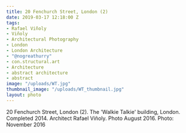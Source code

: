 ```yaml
---
title: 20 Fenchurch Street, London (2)
date: 2019-03-17 12:18:00 Z
tags:
- Rafael Viñoly
- Viñoly
- Architectural Photography
- London
- London Architecture
- "@nogreathurry"
- con.structural.art
- Architecture
- abstract architecture
- abstract
image: "/uploads/WT.jpg"
thumbnail_image: "/uploads/WT_thumbnail.jpg"
layout: photo
---
```


20 Fenchurch Street, London (2). The 'Walkie Talkie' building, London. Completed 2014. Architect Rafael Viñoly. Photo August 2016. Photo: November 2016